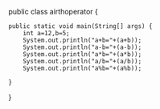 public class airthoperator {


	public static void main(String[] args) {
		int a=12,b=5;
		System.out.println("a+b="+(a+b));
		System.out.println("a-b="+(a-b));
		System.out.println("a*b="+(a*b));
		System.out.println("a/b="+(a/b));
		System.out.println("a%b="+(a%b));

	}

}


